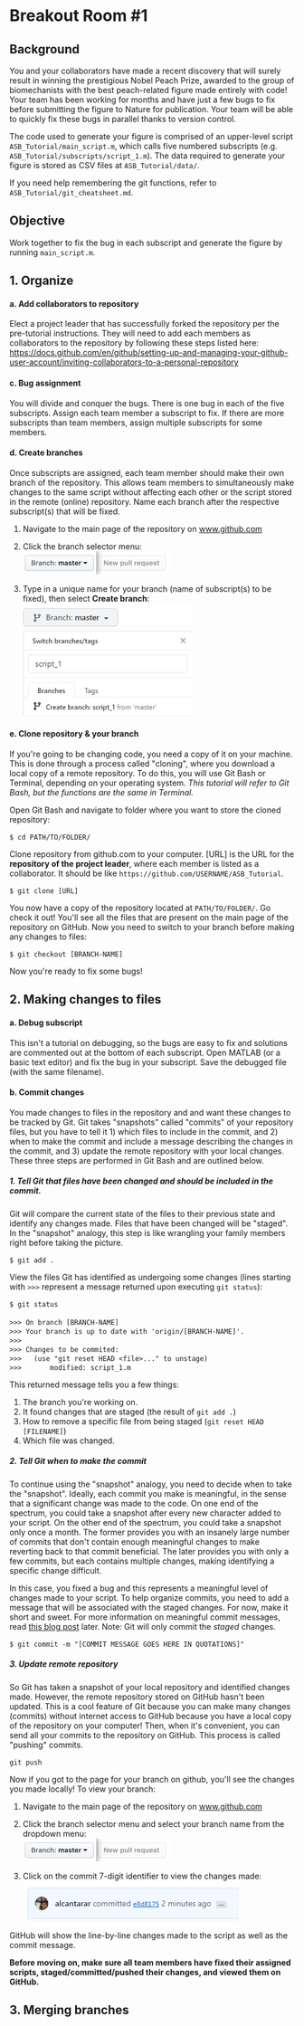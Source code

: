 # Breakout Room #1

## Background
You and your collaborators have made a recent discovery that will surely result in winning the prestigious
Nobel Peach Prize, awarded to the group of biomechanists with the best peach-related figure made entirely with 
code! Your team has been working for months and have just a few bugs to fix before submitting the figure to 
Nature for publication. Your team will be able to quickly fix these bugs in parallel thanks to version control.

The code used to generate your figure is comprised of an upper-level script `ASB_Tutorial/main_script.m`, which 
calls five numbered subscripts (e.g. `ASB_Tutorial/subscripts/script_1.m`). The data required to generate your 
figure is stored as CSV files at `ASB_Tutorial/data/`. 

If you need help remembering the git functions, refer to `ASB_Tutorial/git_cheatsheet.md`.

## Objective
Work together to fix the bug in each subscript and generate the figure by running `main_script.m`.

## 1. Organize
#### a. Add collaborators to repository
Elect a project leader that has successfully forked the repository per the pre-tutorial instructions. They will need 
to add each members as collaborators to the repository by following these steps listed here: 
https://docs.github.com/en/github/setting-up-and-managing-your-github-user-account/inviting-collaborators-to-a-personal-repository

#### c. Bug assignment
You will divide and conquer the bugs. There is one bug in each of the five subscripts. Assign each team member a 
subscript to fix. If there are more subscripts than team members, assign multiple subscripts for some members. 

#### d. Create branches
Once subscripts are assigned, each team member should make their own branch of the repository. This allows team 
members to simultaneously make changes to the same script without affecting each other or the script stored in the 
remote (online) repository. Name each branch after the respective subscript(s) that will be fixed. 

1. Navigate to the main page of the repository on www.github.com

2. Click the branch selector menu:    
![](media/branch-selection-dropdown.png)
3. Type in a unique name for your branch (name of subscript(s) to be fixed), then select **Create branch**:    
![](media/branch-creation-text.png)

#### e. Clone repository & your branch
If you're going to be changing code, you need a copy of it on your machine. This is done through a process
called "cloning", where you download a local copy of a remote repository. To do this, you will use Git Bash or Terminal,
depending on your operating system. *This tutorial will refer to Git Bash, but the functions are the same in Terminal.*
 
Open Git Bash and navigate to folder where you want to store the cloned repository:
```
$ cd PATH/TO/FOLDER/
```
Clone repository from github.com to your computer. [URL] is the URL for the **repository of the project leader**, 
where each member is listed as a collaborator. It should be like `https://github.com/USERNAME/ASB_Tutorial`.
```
$ git clone [URL]
```
You now have a copy of the repository located at `PATH/TO/FOLDER/`. Go check it out! You'll see all the files that are 
present on the main page of the repository on GitHub. Now you need to switch to your branch before making any changes to 
files:
```
$ git checkout [BRANCH-NAME]
```
Now you're ready to fix some bugs!

## 2. Making changes to files
#### a. Debug subscript 
This isn't a tutorial on debugging, so the bugs are easy to fix and solutions are commented out at the bottom of each 
subscript. Open MATLAB (or a basic text editor) and fix the bug in your subscript. Save the debugged file (with the 
same filename).
#### b. Commit changes
You made changes to files in the repository and and want these changes to be tracked by Git. Git takes 
"snapshots" called "commits" of your repository files, but you have to tell it 1) which files to include in the commit, 
and 2) when to make the commit and include a message describing the changes in the commit, and 3) update the remote
repository with your local changes. These three steps are performed 
in Git Bash and are outlined below.

##### 1. Tell Git that files have been changed and should be included in the commit. 
Git will compare the current state of the files to their previous state and identify any changes made. Files that have
been changed will be "staged". In the "snapshot" analogy, this step is like wrangling your family members right before 
taking the picture.
```
$ git add .
```
View the files Git has identified as undergoing some changes (lines starting with `>>>` represent a message returned 
upon executing `git status`):
```
$ git status

>>> On branch [BRANCH-NAME]
>>> Your branch is up to date with 'origin/[BRANCH-NAME]'.
>>>
>>> Changes to be commited:
>>>   (use "git reset HEAD <file>..." to unstage)
>>>       modified: script_1.m
```
This returned message tells you a few things:
1. The branch you're working on.
2. It found changes that are staged (the result of `git add .`)
3. How to remove a specific file from being staged (`git reset HEAD [FILENAME]`)
4. Which file was changed. 

##### 2. Tell Git when to make the commit
To continue using the "snapshot" analogy, you need to decide when to take the "snapshot". Ideally, each commit you make
is meaningful, in the sense that a significant change was made to the code. On one end of the spectrum, you could take a 
snapshot after every new character added to your script. On the other end of the spectrum, you could take a snapshot only
once a month. The former provides you with an insanely large number of commits that don't contain enough meaningful changes
to make reverting back to that commit beneficial. The later provides you with only a few commits, but each contains multiple
changes, making identifying a specific change difficult.

In this case, you fixed a bug and this represents a meaningful level of changes made to your script. To help organize
commits, you need to add a message that will be associated with the staged changes. For now, make it short and sweet. For more
information on meaningful commit messages, read [this blog post](https://chris.beams.io/posts/git-commit/) later. Note: 
Git will only commit the *staged* changes.
```
$ git commit -m "[COMMIT MESSAGE GOES HERE IN QUOTATIONS]"
```

##### 3. Update remote repository
So Git has taken a snapshot of your local repository and identified changes made. However, the remote repository stored on 
GitHub hasn't been updated. This is a cool feature of Git because you can make many changes (commits) without internet
access to GitHub because you have a local copy of the repository on your computer! Then, when it's convenient, you can 
send all your commits to the repository on GitHub. This process is called "pushing" commits.
```
git push 
```
Now if you got to the page for your branch on github, you'll see the changes you made locally! To view your branch:

1. Navigate to the main page of the repository on www.github.com

2. Click the branch selector menu and select your branch name from the dropdown menu:    
![](media/branch-selection-dropdown.png)

3. Click on the commit 7-digit identifier to view the changes made:
![](media/commit-hash.png)

GitHub will show the line-by-line changes made to the script as well as the commit message.

**Before moving on, make sure all team members have fixed their assigned scripts, staged/committed/pushed their changes, 
and viewed them on GitHub.**

## 3. Merging branches


 


